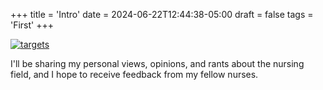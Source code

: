 +++
title = 'Intro'
date = 2024-06-22T12:44:38-05:00
draft = false
tags = 'First'
+++

 [![targets](/images/blgimg1.jpeg)](https://www.facebook.com/profile.php?id=61561547853992)


 I'll be sharing my personal views, opinions, and rants about the nursing field, and I hope to receive feedback from my fellow nurses.